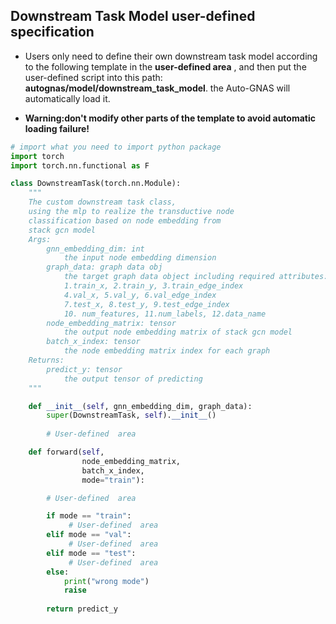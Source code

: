 ## Downstream Task Model user-defined specification

- Users only need to define their own downstream task model according to the following template in the **user-defined area** , and then put the user-defined script into this path: **autognas/model/downstream_task_model**. the Auto-GNAS will automatically load it. 

- **Warning:don't modify other parts of the template to avoid automatic loading failure!**

```python
# import what you need to import python package
import torch
import torch.nn.functional as F

class DownstreamTask(torch.nn.Module):
    """
    The custom downstream task class,
    using the mlp to realize the transductive node
    classification based on node embedding from
    stack gcn model
    Args:
        gnn_embedding_dim: int
            the input node embedding dimension
        graph_data: graph data obj
            the target graph data object including required attributes:
            1.train_x, 2.train_y, 3.train_edge_index
            4.val_x, 5.val_y, 6.val_edge_index
            7.test_x, 8.test_y, 9.test_edge_index
            10. num_features, 11.num_labels, 12.data_name
        node_embedding_matrix: tensor
            the output node embedding matrix of stack gcn model
        batch_x_index: tensor
            the node embedding matrix index for each graph
    Returns:
        predict_y: tensor
            the output tensor of predicting 
    """

    def __init__(self, gnn_embedding_dim, graph_data):
        super(DownstreamTask, self).__init__()
        
        # User-defined  area

    def forward(self,
                node_embedding_matrix,
                batch_x_index,
                mode="train"):

        # User-defined  area

        if mode == "train":
             # User-defined  area
        elif mode == "val":
             # User-defined  area
        elif mode == "test":
             # User-defined  area
        else:
            print("wrong mode")
            raise
            
        return predict_y
```
